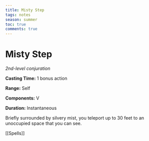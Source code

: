 ---title: Misty Steptags: notesseason: summertoc: truecomments: true---
# Misty Step

*2nd-level conjuration*

**Casting Time:** 1 bonus action

**Range:** Self

**Components:** V

**Duration:** Instantaneous

Briefly surrounded by silvery mist, you teleport up to 30 feet to an unoccupied space that you can see.


[[Spells]]
